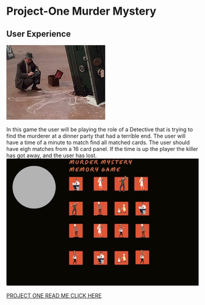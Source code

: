 # Project-One Murder Mystery
## User Experience              
![Alt text](Detective%202.jpeg) 

In this game the user will be playing the role of a Detective that is trying to find the murderer at a dinner party that had a terrible end.
The user will have a time of a minute to match find all matched cards. The user should have eigh matches from a 16 card panel. If the time is up the player the killer has got away, and the user has lost.
                ![Alt text](new%20WireFrame.jpeg)
  


[PROJECT ONE READ ME CLICK HERE](https://github.com/Shak94/Project-One)
                  